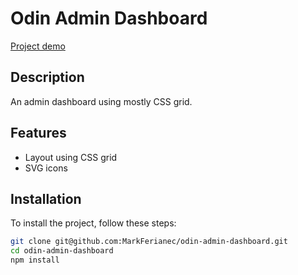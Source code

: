 # Odin Admin Dashboard

[Project demo](https://markferianec.github.io/odin-admin-dashboard/)

## Description

An admin dashboard using mostly CSS grid.

## Features

- Layout using CSS grid
- SVG icons

## Installation

To install the project, follow these steps:

```bash
git clone git@github.com:MarkFerianec/odin-admin-dashboard.git
cd odin-admin-dashboard
npm install
```
